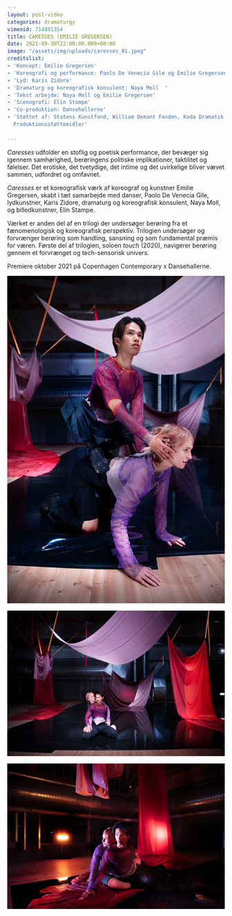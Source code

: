 ```yaml
---
layout: post-video
categories: dramaturgy
vimeoid: 714891354
title: CARESSES (EMILIE GREGERSEN)
date: 2021-09-30T22:00:00.000+00:00
image: "/assets/img/uploads/caresses_01.jpeg"
creditslist:
- 'Koncept: Emilie Gregersen'
- 'Koreografi og performance: Paolo De Venecia Gile og Emilie Gregersen  '
- 'Lyd: Karis Zidore'
- 'Dramaturg og koreografisk konsulent: Naya Moll  '
- 'Tekst arbejde: Naya Moll og Emilie Gregersen'
- 'Scenografi: Elin Stampe'
- 'Co-produktion: Dansehallerne'
- 'Støttet af: Statens Kunstfond, William Demant Fonden, Koda Dramatik og Dansk Skuespillerforbunds
  Produktionsstøttemidler'

---
```

_Caresses_ udfolder en stoflig og poetisk performance, der bevæger sig igennem samhørighed, berøringens politiske implikationer, taktilitet og følelser. Det erotiske, det tvetydige, det intime og det uvirkelige bliver vævet sammen, udfordret og omfavnet.

_Caresses_ er et koreografisk værk af koreograf og kunstner Emilie Gregersen, skabt i tæt samarbejde med danser, Paolo De Venecia Gile, lydkunstner, Karis Zidore, dramaturg og koreografisk konsulent, Naya Moll, og billedkunstner, Elin Stampe.

Værket er anden del af en trilogi der undersøger berøring fra et fænomenologisk og koreografisk perspektiv. Trilogien undersøger og forvrænger berøring som handling, sansning og som fundamental præmis for væren. Første del af trilogien, soloen _touch_ (2020), navigerer berøring gennem et forvrænget og tech-sensorisk univers.

Premiere oktober 2021 på Copenhagen Contemporary x Dansehallerne.

![](/assets/img/uploads/caresses_10.jpeg)

![](/assets/img/uploads/caresses_04.jpeg)

![](/assets/img/uploads/caresses_05.jpeg)